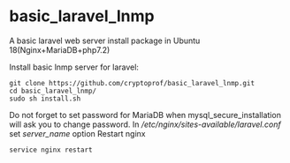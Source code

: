# basic_laravel_lnmp
A basic laravel web server install package in Ubuntu 18(Nginx+MariaDB+php7.2)

Install basic lnmp server for laravel:
```
git clone https://github.com/cryptoprof/basic_laravel_lnmp.git  
cd basic_laravel_lnmp/
sudo sh install.sh
```
Do not forget to set password for MariaDB when mysql_secure_installation will ask you to change password.
In */etc/nginx/sites-available/laravel.conf* set *server_name* option
Restart nginx
```
service nginx restart
```
